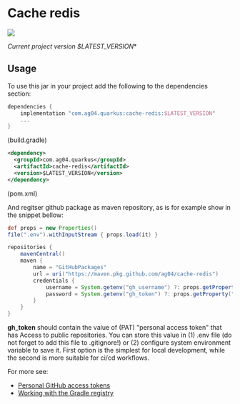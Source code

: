 # Cache redis
![](https://img.shields.io/badge/Java-ED8B00?style=for-the-badge&logo=java&logoColor=white&style=flat)

*Current project version $LATEST_VERSION**

## Usage
To use this jar in your project add the following to the dependencies section:

```groovy
dependencies {
    implementation "com.ag04.quarkus:cache-redis:$LATEST_VERSION"
    ...
}
```
(build.gradle)

```xml
<dependency>
  <groupId>com.ag04.quarkus</groupId>
  <artifactId>cache-redis</artifactId>
  <version>$LATEST_VERSION</version>
</dependency>
```
(pom.xml)

And regitser github package as maven repository, as is for example show in the snippet bellow:

```groovy
def props = new Properties()
file(".env").withInputStream { props.load(it) }

repositories {
    mavenCentral()
    maven {
        name = "GitHubPackages"
        url = uri("https://maven.pkg.github.com/ag04/cache-redis")
        credentials {
            username = System.getenv("gh_username") ?: props.getProperty("gh_username")
            password = System.getenv("gh_token") ?: props.getProperty("gh_token")
        }
    }
}
```

**gh_token** should contain the value of (PAT) "personal access token" that has Access to public repositories.
You can store this value in (1) .env file (do not forget to add this file to .gitignore!) or (2) configure system environment variable to save it.
First option is the simplest for local development, while the second is more suitable for ci/cd workflows.

For more see:
* [Personal GitHub access tokens](https://docs.github.com/en/authentication/keeping-your-account-and-data-secure/creating-a-personal-access-token)
* [Working with the Gradle registry](https://docs.github.com/en/packages/working-with-a-github-packages-registry/working-with-the-gradle-registry)

